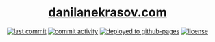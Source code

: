 <h1 align="center">
    <a href="https://danilanekrasov.com/">danilanekrasov.com</a>
</h1>

<p align="center">
    <a href="https://github.com/danilanekrasov/danilanekrasov.github.io/commits/" title="last commit"><img src="https://img.shields.io/github/last-commit/danilanekrasov/danilanekrasov.github.io?style=flat" alt="last commit"></a>
   <a href="https://github.com/danilanekrasov/danilanekrasov.github.io/commits/" title="commit activity"><img src="https://img.shields.io/github/commit-activity/m/danilanekrasov/danilanekrasov.github.io?style=flat" alt="commit activity"></a>
    <a href="https://github.com/danilanekrasov/danilanekrasov.github.io/deployments/activity_log?environment=github-pages" title="deployed to github-pages"><img src="https://img.shields.io/github/deployments/danilanekrasov/danilanekrasov.github.io/github-pages?style=flat" alt="deployed to github-pages"></a>
  <a href="https://github.com/danilanekrasov/danilanekrasov.github.io/blob/master/LICENSE" title="license"><img src="https://img.shields.io/github/license/danilanekrasov/danilanekrasov.github.io" alt="license"></a>
